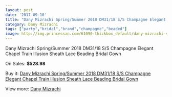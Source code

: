 ```yaml
---
layout: post
date: '2017-09-10'
title: "Dany Mizrachi Spring/Summer 2018 DM31/18 S/S Champagne Elegant Chapel Train Illusion Sheath Lace Beading Bridal Gown"
category: Dany Mizrachi
tags: ["party","bridal","brand","champagne","beaded"]
image: http://img.princessan.com/61090-thickbox_default/dany-mizrachi-spring-summer-2018-dm31-18-s-s-champagne-elegant-chapel-train-illusion-sheath-lace-beading-bridal-gown.jpg
---
```

Dany Mizrachi Spring/Summer 2018 DM31/18 S/S Champagne Elegant Chapel Train Illusion Sheath Lace Beading Bridal Gown

On Sales: **$528.98**
<a href="https://www.princessan.com/en/dany-mizrachi/27173-dany-mizrachi-spring-summer-2018-dm31-18-s-s-champagne-elegant-chapel-train-illusion-sheath-lace-beading-bridal-gown.html"><amp-img layout="responsive" width="600" height="600" src="//img.princessan.com/61090-thickbox_default/dany-mizrachi-spring-summer-2018-dm31-18-s-s-champagne-elegant-chapel-train-illusion-sheath-lace-beading-bridal-gown.jpg" alt="Dany Mizrachi Spring/Summer 2018 DM31/18 S/S Champagne Elegant Chapel Train Illusion Sheath Lace Beading Bridal Gown 0" /></a>
<a href="https://www.princessan.com/en/dany-mizrachi/27173-dany-mizrachi-spring-summer-2018-dm31-18-s-s-champagne-elegant-chapel-train-illusion-sheath-lace-beading-bridal-gown.html"><amp-img layout="responsive" width="600" height="600" src="//img.princessan.com/61095-thickbox_default/dany-mizrachi-spring-summer-2018-dm31-18-s-s-champagne-elegant-chapel-train-illusion-sheath-lace-beading-bridal-gown.jpg" alt="Dany Mizrachi Spring/Summer 2018 DM31/18 S/S Champagne Elegant Chapel Train Illusion Sheath Lace Beading Bridal Gown 1" /></a>
<a href="https://www.princessan.com/en/dany-mizrachi/27173-dany-mizrachi-spring-summer-2018-dm31-18-s-s-champagne-elegant-chapel-train-illusion-sheath-lace-beading-bridal-gown.html"><amp-img layout="responsive" width="600" height="600" src="//img.princessan.com/61094-thickbox_default/dany-mizrachi-spring-summer-2018-dm31-18-s-s-champagne-elegant-chapel-train-illusion-sheath-lace-beading-bridal-gown.jpg" alt="Dany Mizrachi Spring/Summer 2018 DM31/18 S/S Champagne Elegant Chapel Train Illusion Sheath Lace Beading Bridal Gown 2" /></a>
<a href="https://www.princessan.com/en/dany-mizrachi/27173-dany-mizrachi-spring-summer-2018-dm31-18-s-s-champagne-elegant-chapel-train-illusion-sheath-lace-beading-bridal-gown.html"><amp-img layout="responsive" width="600" height="600" src="//img.princessan.com/61093-thickbox_default/dany-mizrachi-spring-summer-2018-dm31-18-s-s-champagne-elegant-chapel-train-illusion-sheath-lace-beading-bridal-gown.jpg" alt="Dany Mizrachi Spring/Summer 2018 DM31/18 S/S Champagne Elegant Chapel Train Illusion Sheath Lace Beading Bridal Gown 3" /></a>
<a href="https://www.princessan.com/en/dany-mizrachi/27173-dany-mizrachi-spring-summer-2018-dm31-18-s-s-champagne-elegant-chapel-train-illusion-sheath-lace-beading-bridal-gown.html"><amp-img layout="responsive" width="600" height="600" src="//img.princessan.com/61092-thickbox_default/dany-mizrachi-spring-summer-2018-dm31-18-s-s-champagne-elegant-chapel-train-illusion-sheath-lace-beading-bridal-gown.jpg" alt="Dany Mizrachi Spring/Summer 2018 DM31/18 S/S Champagne Elegant Chapel Train Illusion Sheath Lace Beading Bridal Gown 4" /></a>
<a href="https://www.princessan.com/en/dany-mizrachi/27173-dany-mizrachi-spring-summer-2018-dm31-18-s-s-champagne-elegant-chapel-train-illusion-sheath-lace-beading-bridal-gown.html"><amp-img layout="responsive" width="600" height="600" src="//img.princessan.com/61091-thickbox_default/dany-mizrachi-spring-summer-2018-dm31-18-s-s-champagne-elegant-chapel-train-illusion-sheath-lace-beading-bridal-gown.jpg" alt="Dany Mizrachi Spring/Summer 2018 DM31/18 S/S Champagne Elegant Chapel Train Illusion Sheath Lace Beading Bridal Gown 5" /></a>

Buy it: [Dany Mizrachi Spring/Summer 2018 DM31/18 S/S Champagne Elegant Chapel Train Illusion Sheath Lace Beading Bridal Gown](https://www.princessan.com/en/dany-mizrachi/27173-dany-mizrachi-spring-summer-2018-dm31-18-s-s-champagne-elegant-chapel-train-illusion-sheath-lace-beading-bridal-gown.html "Dany Mizrachi Spring/Summer 2018 DM31/18 S/S Champagne Elegant Chapel Train Illusion Sheath Lace Beading Bridal Gown")

View more: [Dany Mizrachi](https://www.princessan.com/en/253-dany-mizrachi "Dany Mizrachi")